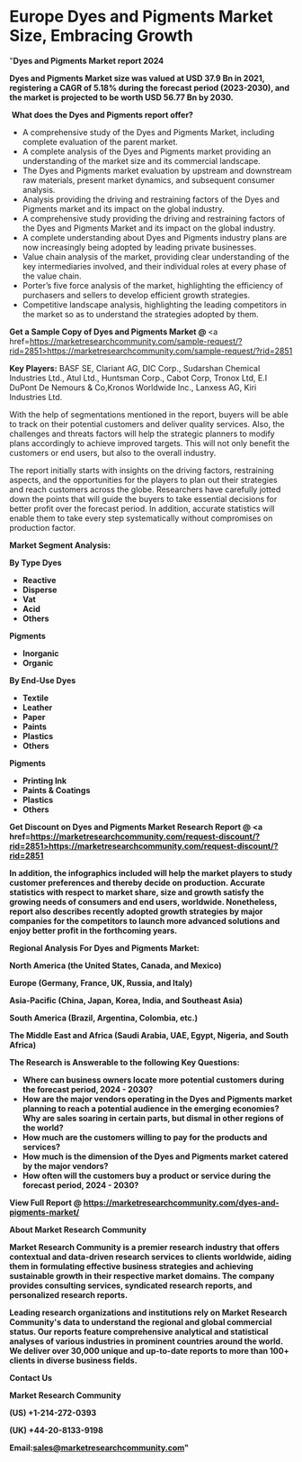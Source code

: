 # Europe Dyes and Pigments Market Size, Embracing Growth
"<strong>Dyes and Pigments Market report 2024</strong>

<strong>Dyes and Pigments Market size was valued at USD 37.9 Bn in 2021, registering a CAGR of 5.18% during the forecast period (2023-2030), and the market is projected to be worth USD 56.77 Bn by 2030.</strong>

 <strong><b>What does the Dyes and Pigments report offer?</b></strong>
<ul>
  <li>A comprehensive study of the Dyes and Pigments Market, including complete evaluation of the parent market.</li>
  <li>A complete analysis of the Dyes and Pigments market providing an understanding of the market size and its commercial landscape.</li>
  <li>The Dyes and Pigments market evaluation by upstream and downstream raw materials, present market dynamics, and subsequent consumer analysis.</li>
  <li>Analysis providing the driving and restraining factors of the Dyes and Pigments market and its impact on the global industry.</li>
  <li>A comprehensive study providing the driving and restraining factors of the Dyes and Pigments Market and its impact on the global industry.</li>
  <li>A complete understanding about Dyes and Pigments industry plans are now increasingly being adopted by leading private businesses.</li>
  <li>Value chain analysis of the market, providing clear understanding of the key intermediaries involved, and their individual roles at every phase of the value chain.</li>
  <li>Porter’s five force analysis of the market, highlighting the efficiency of purchasers and sellers to develop efficient growth strategies.</li>
  <li>Competitive landscape analysis, highlighting the leading competitors in the market so as to understand the strategies adopted by them.</li>
</ul>

<strong>Get a Sample Copy of Dyes and Pigments Market @ </strong><a href=https://marketresearchcommunity.com/sample-request/?rid=2851><u>https://marketresearchcommunity.com/sample-request/?rid=2851</u></a>

<strong>Key Players:</strong> 
BASF SE, Clariant AG, DIC Corp., Sudarshan Chemical Industries Ltd., Atul Ltd., Huntsman Corp., Cabot Corp, Tronox Ltd, E.I DuPont De Nemours &amp; Co,Kronos Worldwide Inc., Lanxess AG, Kiri Industries Ltd.

With the help of segmentations mentioned in the report, buyers will be able to track on their potential customers and deliver quality services. Also, the challenges and threats factors will help the strategic planners to modify plans accordingly to achieve improved targets. This will not only benefit the customers or end users, but also to the overall industry.

The report initially starts with insights on the driving factors, restraining aspects, and the opportunities for the players to plan out their strategies and reach customers across the globe. Researchers have carefully jotted down the points that will guide the buyers to take essential decisions for better profit over the forecast period. In addition, accurate statistics will enable them to take every step systematically without compromises on production factor.

<strong>Market Segment Analysis:</strong>


<strong><strong>By Type</strong></h4>
Dyes
<ul>
 	<li>Reactive</li>
 	<li>Disperse</li>
 	<li>Vat</li>
 	<li>Acid</li>
 	<li>Others</li>
</ul>
Pigments
<ul>
 	<li>Inorganic</li>
 	<li>Organic</li>
</ul>
<strong><strong>By End-Use</strong></h4>
Dyes
<ul>
 	<li>Textile</li>
 	<li>Leather</li>
 	<li>Paper</li>
 	<li>Paints</li>
 	<li>Plastics</li>
 	<li>Others</li>
</ul>
Pigments
<ul>
 	<li>Printing Ink</li>
 	<li>Paints &amp; Coatings</li>
 	<li>Plastics</li>
 	<li>Others</li>
</ul>

<strong>Get Discount on Dyes and Pigments Market Research Report @ </b></strong><a href=https://marketresearchcommunity.com/request-discount/?rid=2851><u>https://marketresearchcommunity.com/request-discount/?rid=2851</u></a>

In addition, the infographics included will help the market players to study customer preferences and thereby decide on production. Accurate statistics with respect to market share, size and growth satisfy the growing needs of consumers and end users, worldwide. Nonetheless, report also describes recently adopted growth strategies by major companies for the competitors to launch more advanced solutions and enjoy better profit in the forthcoming years.

<strong>Regional Analysis For Dyes and Pigments Market:</strong>

<strong>North America</strong> (the United States, Canada, and Mexico)

<strong>Europe</strong> (Germany, France, UK, Russia, and Italy)

<strong>Asia-Pacific</strong> (China, Japan, Korea, India, and Southeast Asia)

<strong>South America</strong> (Brazil, Argentina, Colombia, etc.)

<strong>The Middle East and Africa</strong> (Saudi Arabia, UAE, Egypt, Nigeria, and South Africa)

<strong>The Research is Answerable to the following Key Questions:</strong>
<ul>
 	<li>Where can business owners locate more potential customers during the forecast period, 2024 - 2030?</li>
 	<li>How are the major vendors operating in the Dyes and Pigments market planning to reach a potential audience in the emerging economies? Why are sales soaring in certain parts, but dismal in other regions of the world?</li>
 	<li>How much are the customers willing to pay for the products and services?</li>
 	<li>How much is the dimension of the Dyes and Pigments market catered by the major vendors?</li>
 	<li>How often will the customers buy a product or service during the forecast period, 2024 - 2030?</li>
</ul>

<strong>View Full Report @</strong> <a href=https://marketresearchcommunity.com/dyes-and-pigments-market/>https://marketresearchcommunity.com/dyes-and-pigments-market/</a>

<strong>About Market Research Community</strong>

Market Research Community is a premier research industry that offers contextual and data-driven research services to clients worldwide, aiding them in formulating effective business strategies and achieving sustainable growth in their respective market domains. The company provides consulting services, syndicated research reports, and personalized research reports.

Leading research organizations and institutions rely on Market Research Community's data to understand the regional and global commercial status. Our reports feature comprehensive analytical and statistical analyses of various industries in prominent countries around the world. We deliver over 30,000 unique and up-to-date reports to more than 100+ clients in diverse business fields.

<strong>Contact Us</strong>

<strong>Market Research Community</strong>

(US) +1-214-272-0393

(UK) +44-20-8133-9198

<strong>Email:</strong>sales@marketresearchcommunity.com"

